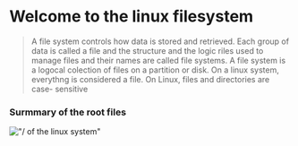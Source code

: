 # Welcome to the linux filesystem

> A file system controls how data is stored and retrieved. Each group of data is called a file and the structure and 
    the logic riles used to manage files and their names are called file systems.
    A file system is a logocal colection of files on a partition or disk. On a linux system, everythng is considered a file. On Linux, files and directories are case-     sensitive

 ### Surmmary of the root files
 
 !["/ of the linux system"](https://prnt.sc/DB1e0mCwTRw4)
